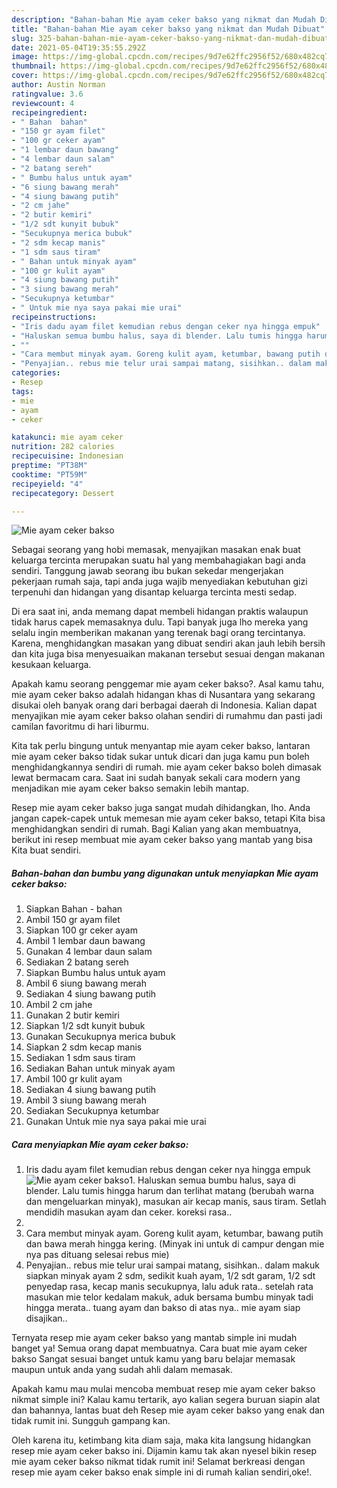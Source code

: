 ```yaml
---
description: "Bahan-bahan Mie ayam ceker bakso yang nikmat dan Mudah Dibuat"
title: "Bahan-bahan Mie ayam ceker bakso yang nikmat dan Mudah Dibuat"
slug: 325-bahan-bahan-mie-ayam-ceker-bakso-yang-nikmat-dan-mudah-dibuat
date: 2021-05-04T19:35:55.292Z
image: https://img-global.cpcdn.com/recipes/9d7e62ffc2956f52/680x482cq70/mie-ayam-ceker-bakso-foto-resep-utama.jpg
thumbnail: https://img-global.cpcdn.com/recipes/9d7e62ffc2956f52/680x482cq70/mie-ayam-ceker-bakso-foto-resep-utama.jpg
cover: https://img-global.cpcdn.com/recipes/9d7e62ffc2956f52/680x482cq70/mie-ayam-ceker-bakso-foto-resep-utama.jpg
author: Austin Norman
ratingvalue: 3.6
reviewcount: 4
recipeingredient:
- " Bahan  bahan"
- "150 gr ayam filet"
- "100 gr ceker ayam"
- "1 lembar daun bawang"
- "4 lembar daun salam"
- "2 batang sereh"
- " Bumbu halus untuk ayam"
- "6 siung bawang merah"
- "4 siung bawang putih"
- "2 cm jahe"
- "2 butir kemiri"
- "1/2 sdt kunyit bubuk"
- "Secukupnya merica bubuk"
- "2 sdm kecap manis"
- "1 sdm saus tiram"
- " Bahan untuk minyak ayam"
- "100 gr kulit ayam"
- "4 siung bawang putih"
- "3 siung bawang merah"
- "Secukupnya ketumbar"
- " Untuk mie nya saya pakai mie urai"
recipeinstructions:
- "Iris dadu ayam filet kemudian rebus dengan ceker nya hingga empuk"
- "Haluskan semua bumbu halus, saya di blender. Lalu tumis hingga harum dan terlihat matang (berubah warna dan mengeluarkan minyak), masukan air kecap manis, saus tiram. Setlah mendidih masukan ayam dan ceker. koreksi rasa.."
- ""
- "Cara membut minyak ayam. Goreng kulit ayam, ketumbar, bawang putih dan bawa merah hingga kering. (Minyak ini untuk di campur dengan mie nya pas dituang selesai rebus mie)"
- "Penyajian.. rebus mie telur urai sampai matang, sisihkan.. dalam makuk siapkan minyak ayam 2 sdm, sedikit kuah ayam, 1/2 sdt garam, 1/2 sdt penyedap rasa, kecap manis secukupnya, lalu aduk rata.. setelah rata masukan mie telor kedalam makuk, aduk bersama bumbu minyak tadi hingga merata.. tuang ayam dan bakso di atas nya.. mie ayam siap disajikan.."
categories:
- Resep
tags:
- mie
- ayam
- ceker

katakunci: mie ayam ceker 
nutrition: 282 calories
recipecuisine: Indonesian
preptime: "PT38M"
cooktime: "PT59M"
recipeyield: "4"
recipecategory: Dessert

---
```



![Mie ayam ceker bakso](https://img-global.cpcdn.com/recipes/9d7e62ffc2956f52/680x482cq70/mie-ayam-ceker-bakso-foto-resep-utama.jpg)

Sebagai seorang yang hobi memasak, menyajikan masakan enak buat keluarga tercinta merupakan suatu hal yang membahagiakan bagi anda sendiri. Tanggung jawab seorang ibu bukan sekedar mengerjakan pekerjaan rumah saja, tapi anda juga wajib menyediakan kebutuhan gizi terpenuhi dan hidangan yang disantap keluarga tercinta mesti sedap.

Di era  saat ini, anda memang dapat membeli hidangan praktis walaupun tidak harus capek memasaknya dulu. Tapi banyak juga lho mereka yang selalu ingin memberikan makanan yang terenak bagi orang tercintanya. Karena, menghidangkan masakan yang dibuat sendiri akan jauh lebih bersih dan kita juga bisa menyesuaikan makanan tersebut sesuai dengan makanan kesukaan keluarga. 



Apakah kamu seorang penggemar mie ayam ceker bakso?. Asal kamu tahu, mie ayam ceker bakso adalah hidangan khas di Nusantara yang sekarang disukai oleh banyak orang dari berbagai daerah di Indonesia. Kalian dapat menyajikan mie ayam ceker bakso olahan sendiri di rumahmu dan pasti jadi camilan favoritmu di hari liburmu.

Kita tak perlu bingung untuk menyantap mie ayam ceker bakso, lantaran mie ayam ceker bakso tidak sukar untuk dicari dan juga kamu pun boleh menghidangkannya sendiri di rumah. mie ayam ceker bakso boleh dimasak lewat bermacam cara. Saat ini sudah banyak sekali cara modern yang menjadikan mie ayam ceker bakso semakin lebih mantap.

Resep mie ayam ceker bakso juga sangat mudah dihidangkan, lho. Anda jangan capek-capek untuk memesan mie ayam ceker bakso, tetapi Kita bisa menghidangkan sendiri di rumah. Bagi Kalian yang akan membuatnya, berikut ini resep membuat mie ayam ceker bakso yang mantab yang bisa Kita buat sendiri.

<!--inarticleads1-->

##### Bahan-bahan dan bumbu yang digunakan untuk menyiapkan Mie ayam ceker bakso:

1. Siapkan  Bahan - bahan
1. Ambil 150 gr ayam filet
1. Siapkan 100 gr ceker ayam
1. Ambil 1 lembar daun bawang
1. Gunakan 4 lembar daun salam
1. Sediakan 2 batang sereh
1. Siapkan  Bumbu halus untuk ayam
1. Ambil 6 siung bawang merah
1. Sediakan 4 siung bawang putih
1. Ambil 2 cm jahe
1. Gunakan 2 butir kemiri
1. Siapkan 1/2 sdt kunyit bubuk
1. Gunakan Secukupnya merica bubuk
1. Siapkan 2 sdm kecap manis
1. Sediakan 1 sdm saus tiram
1. Sediakan  Bahan untuk minyak ayam
1. Ambil 100 gr kulit ayam
1. Sediakan 4 siung bawang putih
1. Ambil 3 siung bawang merah
1. Sediakan Secukupnya ketumbar
1. Gunakan  Untuk mie nya saya pakai mie urai




<!--inarticleads2-->

##### Cara menyiapkan Mie ayam ceker bakso:

1. Iris dadu ayam filet kemudian rebus dengan ceker nya hingga empuk
<img src="https://img-global.cpcdn.com/steps/1ae3e1e400c64d1f/160x128cq70/mie-ayam-ceker-bakso-langkah-memasak-1-foto.jpg" alt="Mie ayam ceker bakso">1. Haluskan semua bumbu halus, saya di blender. Lalu tumis hingga harum dan terlihat matang (berubah warna dan mengeluarkan minyak), masukan air kecap manis, saus tiram. Setlah mendidih masukan ayam dan ceker. koreksi rasa..
1. 
1. Cara membut minyak ayam. Goreng kulit ayam, ketumbar, bawang putih dan bawa merah hingga kering. (Minyak ini untuk di campur dengan mie nya pas dituang selesai rebus mie)
1. Penyajian.. rebus mie telur urai sampai matang, sisihkan.. dalam makuk siapkan minyak ayam 2 sdm, sedikit kuah ayam, 1/2 sdt garam, 1/2 sdt penyedap rasa, kecap manis secukupnya, lalu aduk rata.. setelah rata masukan mie telor kedalam makuk, aduk bersama bumbu minyak tadi hingga merata.. tuang ayam dan bakso di atas nya.. mie ayam siap disajikan..




Ternyata resep mie ayam ceker bakso yang mantab simple ini mudah banget ya! Semua orang dapat membuatnya. Cara buat mie ayam ceker bakso Sangat sesuai banget untuk kamu yang baru belajar memasak maupun untuk anda yang sudah ahli dalam memasak.

Apakah kamu mau mulai mencoba membuat resep mie ayam ceker bakso nikmat simple ini? Kalau kamu tertarik, ayo kalian segera buruan siapin alat dan bahannya, lantas buat deh Resep mie ayam ceker bakso yang enak dan tidak rumit ini. Sungguh gampang kan. 

Oleh karena itu, ketimbang kita diam saja, maka kita langsung hidangkan resep mie ayam ceker bakso ini. Dijamin kamu tak akan nyesel bikin resep mie ayam ceker bakso nikmat tidak rumit ini! Selamat berkreasi dengan resep mie ayam ceker bakso enak simple ini di rumah kalian sendiri,oke!.

